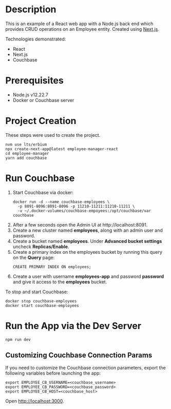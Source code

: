 # Description
This is an example of a React web app with a Node.js back end which provides CRUD operations on an Employee entity.
Created using [Next.js](https://nextjs.org/).

Technologies demonstrated:
* React
* Next.js
* Couchbase

# Prerequisites
* Node.js v12.22.7
* Docker or Couchbase server

# Project Creation
These steps were used to create the project.
```
nvm use lts/erbium
npx create-next-app@latest employee-manager-react
cd employee-manager
yarn add couchbase
```

# Run Couchbase
1. Start Couchbase via docker:
    ```
    docker run -d --name couchbase-employees \
      -p 8091-8096:8091-8096 -p 11210-11211:11210-11211 \
      -v ~/.docker-volumes/couchbase-empoyees:/opt/couchbase/var couchbase
    ```
2. After a few seconds open the Admin UI at http://localhost:8091.
3. Create a new cluster named **employees**, along with an admin user and password.
4. Create a bucket named **employees**. Under **Advanced bucket settings** uncheck **Replicas/Enable**.
5. Create a primary index on the employees bucket by running this query on the **Query** page:
    ```
   CREATE PRIMARY INDEX ON employees;
    ```
6. Create a user with username **employees-app** and password **password** and give it access to the **employees** bucket.

To stop and start Couchbase:
```
docker stop couchbase-employees
docker start couchbase-employees
```

# Run the App via the Dev Server
```
npm run dev
```

## Customizing Couchbase Connection Params
If you need to customize the Couchbase connection parameters, export the following variables before launching the app:
```
export EMPLOYEE_CB_USERNAME=<couchbase_username>
export EMPLOYEE_CB_PASSWORD=<couchbase_password>
export EMPLOYEE_CB_HOST=<couchbase_host>
```

Open [http://localhost:3000](http://localhost:3000).

